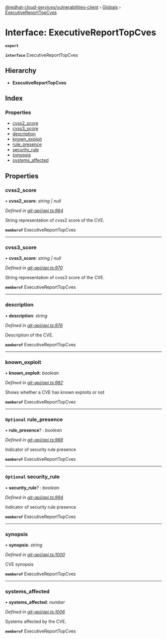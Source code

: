 [@redhat-cloud-services/vulnerabilities-client](../README.md) › [Globals](../globals.md) › [ExecutiveReportTopCves](executivereporttopcves.md)

# Interface: ExecutiveReportTopCves

**`export`** 

**`interface`** ExecutiveReportTopCves

## Hierarchy

* **ExecutiveReportTopCves**

## Index

### Properties

* [cvss2_score](executivereporttopcves.md#cvss2_score)
* [cvss3_score](executivereporttopcves.md#cvss3_score)
* [description](executivereporttopcves.md#description)
* [known_exploit](executivereporttopcves.md#known_exploit)
* [rule_presence](executivereporttopcves.md#optional-rule_presence)
* [security_rule](executivereporttopcves.md#optional-security_rule)
* [synopsis](executivereporttopcves.md#synopsis)
* [systems_affected](executivereporttopcves.md#systems_affected)

## Properties

###  cvss2_score

• **cvss2_score**: *string | null*

*Defined in [git-api/api.ts:964](https://github.com/RedHatInsights/javascript-clients/blob/master/packages/vulnerabilities/git-api/api.ts#L964)*

String representation of cvss2 score of the CVE.

**`memberof`** ExecutiveReportTopCves

___

###  cvss3_score

• **cvss3_score**: *string | null*

*Defined in [git-api/api.ts:970](https://github.com/RedHatInsights/javascript-clients/blob/master/packages/vulnerabilities/git-api/api.ts#L970)*

String representation of cvss3 score of the CVE.

**`memberof`** ExecutiveReportTopCves

___

###  description

• **description**: *string*

*Defined in [git-api/api.ts:976](https://github.com/RedHatInsights/javascript-clients/blob/master/packages/vulnerabilities/git-api/api.ts#L976)*

Description of the CVE.

**`memberof`** ExecutiveReportTopCves

___

###  known_exploit

• **known_exploit**: *boolean*

*Defined in [git-api/api.ts:982](https://github.com/RedHatInsights/javascript-clients/blob/master/packages/vulnerabilities/git-api/api.ts#L982)*

Shows whether a CVE has known exploits or not

**`memberof`** ExecutiveReportTopCves

___

### `Optional` rule_presence

• **rule_presence**? : *boolean*

*Defined in [git-api/api.ts:988](https://github.com/RedHatInsights/javascript-clients/blob/master/packages/vulnerabilities/git-api/api.ts#L988)*

Indicator of security rule presence

**`memberof`** ExecutiveReportTopCves

___

### `Optional` security_rule

• **security_rule**? : *boolean*

*Defined in [git-api/api.ts:994](https://github.com/RedHatInsights/javascript-clients/blob/master/packages/vulnerabilities/git-api/api.ts#L994)*

Indicator of security rule presence

**`memberof`** ExecutiveReportTopCves

___

###  synopsis

• **synopsis**: *string*

*Defined in [git-api/api.ts:1000](https://github.com/RedHatInsights/javascript-clients/blob/master/packages/vulnerabilities/git-api/api.ts#L1000)*

CVE synopsis

**`memberof`** ExecutiveReportTopCves

___

###  systems_affected

• **systems_affected**: *number*

*Defined in [git-api/api.ts:1006](https://github.com/RedHatInsights/javascript-clients/blob/master/packages/vulnerabilities/git-api/api.ts#L1006)*

Systems affected by the CVE.

**`memberof`** ExecutiveReportTopCves

